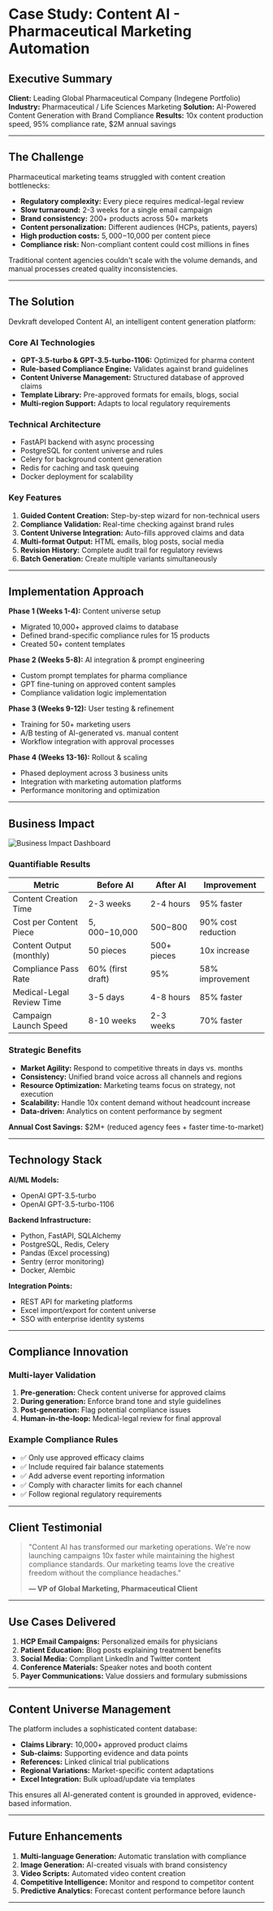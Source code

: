 # Case Study: Content AI - Pharmaceutical Marketing Automation

## Executive Summary

**Client:** Leading Global Pharmaceutical Company (Indegene Portfolio)
**Industry:** Pharmaceutical / Life Sciences Marketing
**Solution:** AI-Powered Content Generation with Brand Compliance
**Results:** 10x content production speed, 95% compliance rate, $2M annual savings

---

## The Challenge

Pharmaceutical marketing teams struggled with content creation bottlenecks:
- **Regulatory complexity:** Every piece requires medical-legal review
- **Slow turnaround:** 2-3 weeks for a single email campaign
- **Brand consistency:** 200+ products across 50+ markets
- **Content personalization:** Different audiences (HCPs, patients, payers)
- **High production costs:** $5,000-$10,000 per content piece
- **Compliance risk:** Non-compliant content could cost millions in fines

Traditional content agencies couldn't scale with the volume demands, and manual processes created quality inconsistencies.

---

## The Solution

Devkraft developed Content AI, an intelligent content generation platform:

### Core AI Technologies
- **GPT-3.5-turbo & GPT-3.5-turbo-1106:** Optimized for pharma content
- **Rule-based Compliance Engine:** Validates against brand guidelines
- **Content Universe Management:** Structured database of approved claims
- **Template Library:** Pre-approved formats for emails, blogs, social
- **Multi-region Support:** Adapts to local regulatory requirements

### Technical Architecture
- FastAPI backend with async processing
- PostgreSQL for content universe and rules
- Celery for background content generation
- Redis for caching and task queuing
- Docker deployment for scalability

### Key Features
1. **Guided Content Creation:** Step-by-step wizard for non-technical users
2. **Compliance Validation:** Real-time checking against brand rules
3. **Content Universe Integration:** Auto-fills approved claims and data
4. **Multi-format Output:** HTML emails, blog posts, social media
5. **Revision History:** Complete audit trail for regulatory reviews
6. **Batch Generation:** Create multiple variants simultaneously

---

## Implementation Approach

**Phase 1 (Weeks 1-4):** Content universe setup
- Migrated 10,000+ approved claims to database
- Defined brand-specific compliance rules for 15 products
- Created 50+ content templates

**Phase 2 (Weeks 5-8):** AI integration & prompt engineering
- Custom prompt templates for pharma compliance
- GPT fine-tuning on approved content samples
- Compliance validation logic implementation

**Phase 3 (Weeks 9-12):** User testing & refinement
- Training for 50+ marketing users
- A/B testing of AI-generated vs. manual content
- Workflow integration with approval processes

**Phase 4 (Weeks 13-16):** Rollout & scaling
- Phased deployment across 3 business units
- Integration with marketing automation platforms
- Performance monitoring and optimization

---

## Business Impact

![Business Impact Dashboard](images/03-business-impact.svg)

### Quantifiable Results
| Metric | Before AI | After AI | Improvement |
|--------|-----------|----------|-------------|
| Content Creation Time | 2-3 weeks | 2-4 hours | 95% faster |
| Cost per Content Piece | $5,000-$10,000 | $500-$800 | 90% cost reduction |
| Content Output (monthly) | 50 pieces | 500+ pieces | 10x increase |
| Compliance Pass Rate | 60% (first draft) | 95% | 58% improvement |
| Medical-Legal Review Time | 3-5 days | 4-8 hours | 85% faster |
| Campaign Launch Speed | 8-10 weeks | 2-3 weeks | 70% faster |

### Strategic Benefits
- **Market Agility:** Respond to competitive threats in days vs. months
- **Consistency:** Unified brand voice across all channels and regions
- **Resource Optimization:** Marketing teams focus on strategy, not execution
- **Scalability:** Handle 10x content demand without headcount increase
- **Data-driven:** Analytics on content performance by segment

**Annual Cost Savings:** $2M+ (reduced agency fees + faster time-to-market)

---

## Technology Stack

**AI/ML Models:**
- OpenAI GPT-3.5-turbo
- OpenAI GPT-3.5-turbo-1106

**Backend Infrastructure:**
- Python, FastAPI, SQLAlchemy
- PostgreSQL, Redis, Celery
- Pandas (Excel processing)
- Sentry (error monitoring)
- Docker, Alembic

**Integration Points:**
- REST API for marketing platforms
- Excel import/export for content universe
- SSO with enterprise identity systems

---

## Compliance Innovation

### Multi-layer Validation
1. **Pre-generation:** Check content universe for approved claims
2. **During generation:** Enforce brand tone and style guidelines
3. **Post-generation:** Flag potential compliance issues
4. **Human-in-the-loop:** Medical-legal review for final approval

### Example Compliance Rules
- ✅ Only use approved efficacy claims
- ✅ Include required fair balance statements
- ✅ Add adverse event reporting information
- ✅ Comply with character limits for each channel
- ✅ Follow regional regulatory requirements

---

## Client Testimonial

> "Content AI has transformed our marketing operations. We're now launching campaigns 10x faster while maintaining the highest compliance standards. Our marketing teams love the creative freedom without the compliance headaches."
>
> **— VP of Global Marketing, Pharmaceutical Client**

---

## Use Cases Delivered

1. **HCP Email Campaigns:** Personalized emails for physicians
2. **Patient Education:** Blog posts explaining treatment benefits
3. **Social Media:** Compliant LinkedIn and Twitter content
4. **Conference Materials:** Speaker notes and booth content
5. **Payer Communications:** Value dossiers and formulary submissions

---

## Content Universe Management

The platform includes a sophisticated content database:
- **Claims Library:** 10,000+ approved product claims
- **Sub-claims:** Supporting evidence and data points
- **References:** Linked clinical trial publications
- **Regional Variations:** Market-specific content adaptations
- **Excel Integration:** Bulk upload/update via templates

This ensures all AI-generated content is grounded in approved, evidence-based information.

---

## Future Enhancements

1. **Multi-language Generation:** Automatic translation with compliance
2. **Image Generation:** AI-created visuals with brand consistency
3. **Video Scripts:** Automated video content creation
4. **Competitive Intelligence:** Monitor and respond to competitor content
5. **Predictive Analytics:** Forecast content performance before launch

---
